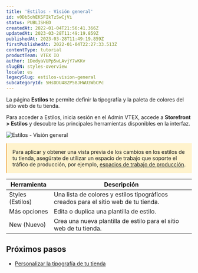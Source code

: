 ```yaml
---
title: 'Estilos - Visión general'
id: v0Db5ohEKSFIkTzSwCjVi
status: PUBLISHED
createdAt: 2022-01-04T21:56:41.366Z
updatedAt: 2023-03-28T11:49:19.859Z
publishedAt: 2023-03-28T11:49:19.859Z
firstPublishedAt: 2022-01-04T22:27:33.513Z
contentType: tutorial
productTeam: VTEX IO
author: 1DedyaVUPp5wLAvjY7wKKv
slugEN: styles-overview
locale: es
legacySlug: estilos-vision-general
subcategoryId: 5HsDDU48ZP58JHWU3WbCPc
---
```


La página **Estilos** te permite definir la tipografía y la paleta de colores del sitio web de tu tienda.

Para acceder a Estilos, inicia sesión en el Admin VTEX, accede a **Storefront > Estilos** y descubre las principales herramientas disponibles en la interfaz.

![Estilos - Visión general](https://images.ctfassets.net/alneenqid6w5/3pu48Ht8rMcJ8oRXpXJf1h/7b916baa31c3fe37cb946ac9afacd908/ES.png)

<div style="background-color:#FFF3CD; border-left: 2px solid #F0AD4E; border-top-left-radius: 2px; border-bottom-left-radius: 2px; padding: 15px">
  Para aplicar y obtener una vista previa de los cambios en los estilos de tu tienda, asegúrate de utilizar un espacio de trabajo que soporte el tráfico de producción, por ejemplo, <a href="https://developers.vtex.com/vtex-developer-docs/docs/vtex-io-documentation-workspace">espacios de trabajo de producción</a>. 
</div>

| **Herramienta** | **Descripción** |
| --------------- | --------------- |
| Styles (Estilos) | Una lista de colores y estilos tipográficos creados para el sitio web de tu tienda.        |
| Más opciones     | Edita o duplica una plantilla de estilo.|
| New (Nuevo)      | Crea una nueva plantilla de estilo para el sitio web de tu tienda. |

## Próximos pasos
- [Personalizar la tipografía de tu tienda](https://help.vtex.com/es/tutorial/personalizar-la-tipografia-de-tu-tienda--2R0ByIjvJtuz99RK3OL5WP)
